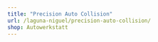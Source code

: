 ```yaml
---
title: "Precision Auto Collision"
url: /laguna-niguel/precision-auto-collision/
shop: Autowerkstatt
---
```

